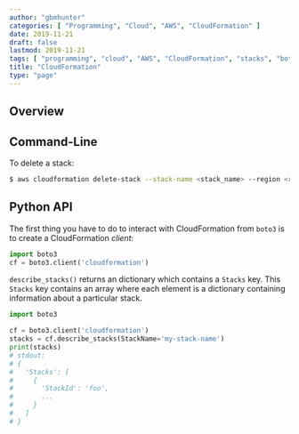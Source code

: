 ```yaml
---
author: "gbmhunter"
categories: [ "Programming", "Cloud", "AWS", "CloudFormation" ]
date: 2019-11-21
draft: false
lastmod: 2019-11-21
tags: [ "programming", "cloud", "AWS", "CloudFormation", "stacks", "boto3", "CLI" ]
title: "CloudFormation"
type: "page"
---
```


## Overview

## Command-Line

To delete a stack:

```bash
$ aws cloudformation delete-stack --stack-name <stack_name> --region <region>
```

## Python API

The first thing you have to do to interact with CloudFormation from `boto3` is to create a CloudFormation _client_:

```python
import boto3
cf = boto3.client('cloudformation')
```

`describe_stacks()` returns an dictionary which contains a `Stacks` key. This `Stacks` key contains an array where each element is a dictionary containing information about a particular stack.

```python
import boto3

cf = boto3.client('cloudformation')
stacks = cf.describe_stacks(StackName='my-stack-name')
print(stacks)
# stdout:
# {
#   'Stacks': [
#     {
#       'StackId': 'foo',
#       ...
#     }
#   ] 
# }
```